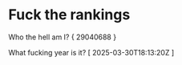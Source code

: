 # Fuck the rankings

Who the hell am I?
{ 29040688 }

What fucking year is it?
[ 2025-03-30T18:13:20Z ]
